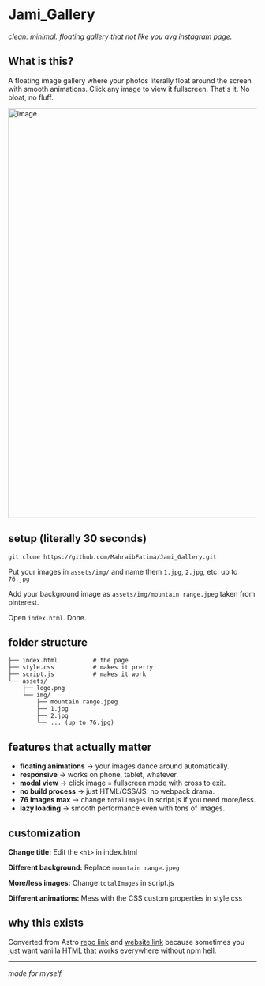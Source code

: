 # Jami_Gallery

*clean. minimal. floating gallery that not like you avg instagram page.*

## What is this?

A floating image gallery where your photos literally float around the screen with smooth animations. Click any image to view it fullscreen. That's it. No bloat, no fluff.

<img width="1326" height="828" alt="image" src="https://github.com/user-attachments/assets/a19ee035-b0d7-4e98-a107-4bcbf885aef3" />

## setup (literally 30 seconds)

```
git clone https://github.com/MahraibFatima/Jami_Gallery.git
```

Put your images in `assets/img/` and name them `1.jpg`, `2.jpg`, etc. up to `76.jpg`

Add your background image as `assets/img/mountain range.jpeg` taken from pinterest.

Open `index.html`. Done.

## folder structure
```
├── index.html          # the page
├── style.css           # makes it pretty  
├── script.js           # makes it work
└── assets/
    ├── logo.png
    └── img/
        ├── mountain range.jpeg
        ├── 1.jpg
        ├── 2.jpg
        └── ... (up to 76.jpg)
```

## features that actually matter

- **floating animations** → your images dance around automatically.
- **responsive** → works on phone, tablet, whatever.
- **modal view** → click image = fullscreen mode with cross to exit.
- **no build process** → just HTML/CSS/JS, no webpack drama.
- **76 images max** → change `totalImages` in script.js if you need more/less.
- **lazy loading** → smooth performance even with tons of images.
  
## customization

**Change title:** Edit the `<h1>` in index.html

**Different background:** Replace `mountain range.jpeg`

**More/less images:** Change `totalImages` in script.js

**Different animations:** Mess with the CSS custom properties in style.css

## why this exists

Converted from Astro [repo link](https://silent-lens.vercel.app/) and [website link](https://silent-lens.vercel.app/) because sometimes you just want vanilla HTML that works everywhere without npm hell.

---

*made for myself.*

